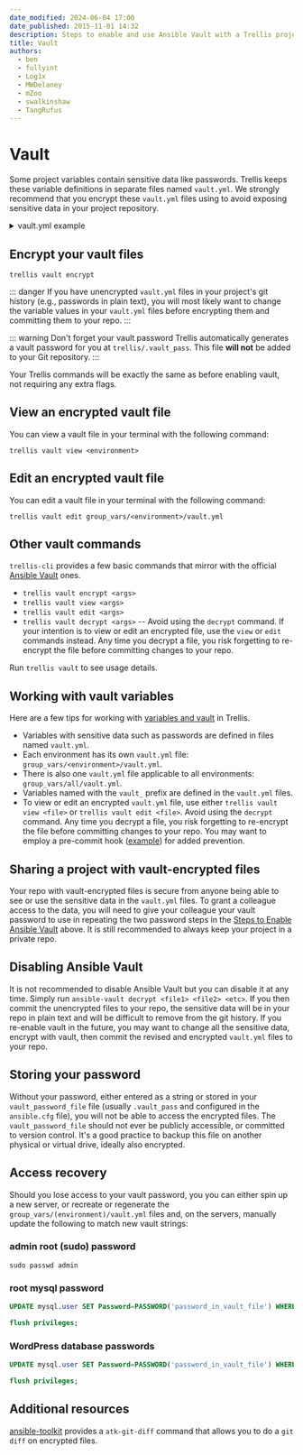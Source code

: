 ```yaml
---
date_modified: 2024-06-04 17:00
date_published: 2015-11-01 14:32
description: Steps to enable and use Ansible Vault with a Trellis project. Trellis uses a `vault.yml` file for variables with sensitive data such as passwords.
title: Vault
authors:
  - ben
  - fullyint
  - Log1x
  - MWDelaney
  - mZoo
  - swalkinshaw
  - TangRufus
---
```


# Vault

Some project variables contain sensitive data like passwords. Trellis keeps these variable definitions in separate files named `vault.yml`. We strongly recommend that you encrypt these `vault.yml` files using to avoid exposing sensitive data in your project repository.

<details>
<summary>vault.yml example</summary>

To briefly demonstrate what vault does, consider this example `vault.yml` file.

```yaml
# example vault.yml file -- unencrypted plain text
my_password: example_password
```

You should replace the `example_password` then encrypt the file with Ansible Vault before committing it to your repo. The data would be safe in your repo because the encrypted file would look like this:

```yaml
# example vault.yml file -- encrypted
$ANSIBLE_VAULT;1.1;AES256
343163646662643438323831343332626234333233386666333162383265663
3132306538383762336332376165383530633838643937320a6363343238643
363065366664316364646561613163653866623566303235666537343437643
6638363265383831390a6631663239373833636133623333666363643166383
6237663637353638653266616562616535623465636265316231613331 etc.
```

</details>

## Encrypt your vault files

```shell
trellis vault encrypt
```

::: danger
If you have unencrypted `vault.yml` files in your project's git history (e.g., passwords in plain text), you will most likely want to change the variable values in your `vault.yml` files before encrypting them and committing them to your repo.
:::

::: warning Don't forget your vault password
Trellis automatically generates a vault password for you at `trellis/.vault_pass`. This file **will not** be added to your Git repository.
:::

Your Trellis commands will be exactly the same as before enabling vault, not requiring any extra flags.

## View an encrypted vault file

You can view a vault file in your terminal with the following command:

```shell
trellis vault view <environment>
```

## Edit an encrypted vault file

You can edit a vault file in your terminal with the following command:

```shell
trellis vault edit group_vars/<environment>/vault.yml
```

## Other vault commands

`trellis-cli` provides a few basic commands that mirror with the official [Ansible Vault](https://docs.ansible.com/ansible/latest/user_guide/vault.html) ones.

- `trellis vault encrypt <args>`
- `trellis vault view <args>`
- `trellis vault edit <args>`
- `trellis vault decrypt <args>` -- Avoid using the `decrypt` command. If your intention is to view or edit an encrypted file, use the `view` or `edit` commands instead. Any time you decrypt a file, you risk forgetting to re-encrypt the file before committing changes to your repo.

Run `trellis vault` to see usage details.  

## Working with vault variables

Here are a few tips for working with [variables and vault](http://docs.ansible.com/ansible/playbooks_best_practices.html#variables-and-vaults) in Trellis.

- Variables with sensitive data such as passwords are defined in files named `vault.yml`.
- Each environment has its own `vault.yml` file: `group_vars/<environment>/vault.yml`.
- There is also one `vault.yml` file applicable to all environments: `group_vars/all/vault.yml`.
- Variables named with the `vault_` prefix are defined in the `vault.yml` files.
- To view or edit an encrypted `vault.yml` file, use either `trellis vault view <file>` or `trellis vault edit <file>`. Avoid using the `decrypt` command. Any time you decrypt a file, you risk forgetting to re-encrypt the file before committing changes to your repo. You may want to employ a pre-commit hook ([example](https://www.reinteractive.net/posts/167-ansible-real-life-good-practices)) for added prevention.

## Sharing a project with vault-encrypted files

Your repo with vault-encrypted files is secure from anyone being able to see or use the sensitive data in the `vault.yml` files. To grant a colleague access to the data, you will need to give your colleague your vault password to use in repeating the two password steps in the [Steps to Enable Ansible Vault](#encrypt-your-vault-files) above. It is still recommended to always keep your project in a private repo.

## Disabling Ansible Vault

It is not recommended to disable Ansible Vault but you can disable it at any time. Simply run `ansible-vault decrypt <file1> <file2> <etc>`. If you then commit the unencrypted files to your repo, the sensitive data will be in your repo in plain text and will be difficult to remove from the git history. If you re-enable vault in the future, you may want to change all the sensitive data, encrypt with vault, then commit the revised and encrypted `vault.yml` files to your repo.

## Storing your password

Without your password, either entered as a string or stored in your `vault_password_file` file (usually `.vault_pass` and configured in the `ansible.cfg` file), you will not be able to access the encrypted files. The `vault_password_file` should not ever be publicly accessible, or committed to version control. It's a good practice to backup this file on another physical or virtual drive, ideally also encrypted.

## Access recovery

Should you lose access to your vault password, you you can either spin up a new server, or recreate or regenerate the `group_vars/(environment)/vault.yml` files and, on the servers, manually update the following to match new vault strings:

### admin root (sudo) password

```shell
sudo passwd admin
```

### root mysql password

```sql
UPDATE mysql.user SET Password=PASSWORD('password_in_vault_file') WHERE USER='root' AND Host='localhost';

flush privileges;
```

### WordPress database passwords

```sql
UPDATE mysql.user SET Password=PASSWORD('password_in_vault_file') WHERE USER='example_com' AND Host='localhost';

flush privileges;
```

## Additional resources

[ansible-toolkit](https://github.com/dellis23/ansible-toolkit#atk-git-diff) provides a `atk-git-diff` command that allows you to do a `git diff` on encrypted files.
